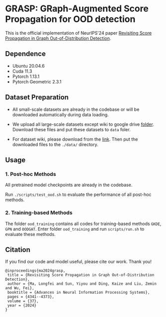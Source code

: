 # GRASP: GRaph-Augmented Score Propagation for OOD detection
This is the official implementation of NeurIPS'24 paper [Revisiting Score Propagation in Graph Out-of-Distribution Detection](https://openreview.net/forum?id=jb5qN3212b).


## Dependence

- Ubuntu 20.04.6
- Cuda 11.3
- Pytorch 1.13.1
- Pytorch Geometric 2.3.1

## Dataset Preparation

- All small-scale datasets are already in the codebase or will be downloaded automatically during data loading.
- We upload all large-scale datasets except wiki to google drive [folder](https://drive.google.com/drive/folders/1gtLkgLMgSz9xrO8GG0rzUzyhrL60npX4?usp=sharing). Download these files and put these datasets to `data` foler.

- For dataset wiki, please download from the [link](https://www.kaggle.com/datasets/baimaxishi/large-scale-heterophily-graph-dataset-of-grasp). Then put the downloaded files to the `./data/` directory.

## Usage

### 1. Post-hoc Methods

All pretrained model checkpoints are already in the codebase. 

Run `./scripts/test_ood.sh` to evaluate the performance of all post-hoc methods. 

  
### 2. Training-based Methods

The folder `ood_training` contains all codes for training-based methods `GKDE`, `GPN` and `OODGAT`. Enter folder `ood_training` and run `scripts/run.sh` to evaluate these methods.

## Citation

If you find our code and model useful, please cite our work. Thank you!
```
@inproceedings{ma2024grasp,
 title = {Revisiting Score Propagation in Graph Out-of-Distribution Detection},
 author = {Ma, Longfei and Sun, Yiyou and Ding, Kaize and Liu, Zemin and Wu, Fei},
 booktitle = {Advances in Neural Information Processing Systems},
 pages = {4341--4373},
 volume = {37},
 year = {2024}
}
```
